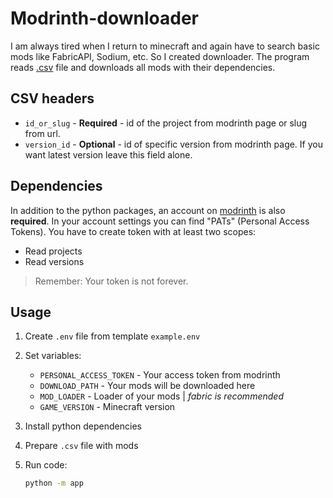 # Modrinth-downloader

I am always tired when I return to minecraft and again have to search basic mods like FabricAPI, Sodium, etc. So I created downloader. The program reads [.csv](https://en.wikipedia.org/wiki/Comma-separated_values) file and downloads all mods with their dependencies.

## CSV headers

- `id_or_slug` - **Required** - id of the project from modrinth page or slug from url.
- `version_id` - **Optional** - id of specific version from modrinth page. If you want latest version leave this field alone.

## Dependencies

In addition to the python packages, an account on [modrinth](https://modrinth.com/) is also **required**. In your account settings you can find "PATs" (Personal Access Tokens). You have to create token with at least two scopes:

- Read projects
- Read versions

> Remember: Your token is not forever.

## Usage

1. Create `.env` file from template `example.env`
2. Set variables:

   - `PERSONAL_ACCESS_TOKEN` - Your access token from modrinth
   - `DOWNLOAD_PATH` - Your mods will be downloaded here
   - `MOD_LOADER` - Loader of your mods | _fabric is recommended_
   - `GAME_VERSION` - Minecraft version

3. Install python dependencies
4. Prepare `.csv` file with mods
5. Run code:

   ```bash
   python -m app
   ```

